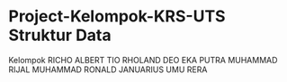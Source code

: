 # Project-Kelompok-KRS-UTS Struktur Data

Kelompok 
RICHO ALBERT TIO
RHOLAND DEO EKA PUTRA
MUHAMMAD RIJAL
MUHAMMAD RONALD
JANUARIUS UMU RERA
